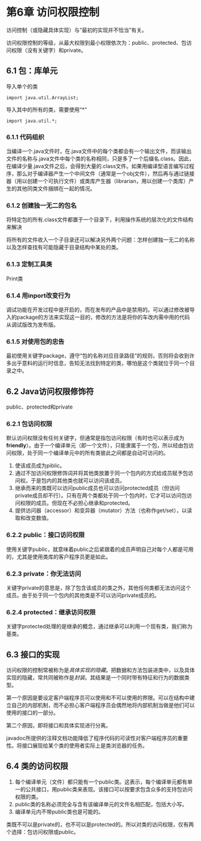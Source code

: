 # 第6章 访问权限控制 #

访问控制（或隐藏具体实现）与“最初的实现并不恰当”有关。

访问权限控制的等级，从最大权限到最小权限依次为：public、protected、包访问权限（没有关键字）和private。

## 6.1 包：库单元 ##

导入单个的类

	import java.util.ArrayList;

导入其中的所有的类，需要使用“*”

	import java.util.*;

### 6.1.1 代码组织 ###

当编译一个.java文件时，在.java文件中的每个类都会有一个输出文件，而该输出文件的名称与.java文件中每个类的名称相同，只是多了一个后缀名.class。因此，在编译少量.java文件之后，会得到大量的.class文件。如果用编译型语言编写过程序，那么对于编译器产生一个中间文件（通常是一个obj文件），然后再与通过链接器（用以创建一个可执行文件）或类库产生器（librarian，用以创建一个类库）产生的其他同类文件捆绑在一起的情况。

### 6.1.2 创建独一无二的包名 ###

将特定包的所有.class文件都置于一个目录下，利用操作系统的层次化的文件结构来解决

将所有的文件收入一个子目录还可以解决另外两个问题：怎样创建独一无二的名称以及怎样查找有可能隐藏于目录结构中某处的类。

### 6.1.3 定制工具类 ###

Print类

### 6.1.4 用inport改变行为 ###

调试功能在开发过程中是开启的，而在发布的产品中是禁用的。可以通过修改被导入的package的方法来实现这一目的，修改的方法是将你的车改内需中用的代码从调试版改为发布版。

### 6.1.5 对使用包的忠告 ###

最初使用关键字package，遵守“包的名称对应目录路径”的规则，否则将会收到许多出乎意料的运行时信息，告知无法找到特定的类，哪怕是这个类就位于同一个目录之中。

## 6.2 Java访问权限修饰符 ##

public、protected和private

### 6.2.1 包访问权限 ###

默认访问权限没有任何关键字，但通常是指包访问权限（有时也可以表示成为**friendly**）。由于一个编译单元（即一个文件），只能隶属于一个包，所以经由包访问权限，处于同一个编译单元中的所有类彼此之间都是自动可访问的。

1. 使该成员成为piblic。
2. 通过不加访问权限修饰词并将其他类放置于同一个包内的方式给成员赋予包访问权。于是包内的其他类也就可以访问该成员。
3. 继承而来的类既可以访问public成员也可以访问protected成员（但访问private成员却不行）。只有在两个类都处于同一个包内时，它才可以访问包访问权限的成员。但现在不必担心继承和protected。
4. 提供访问器（accessor）和变异器（mutator）方法（也称作get/set），以读取和改变数值。

### 6.2.2 public：接口访问权限 ###

使用关键字public，就意味着public之后紧跟着的成员声明自己对每个人都是可用的，尤其是使用类库的客户程序员更是如此。

### 6.2.3 private：你无法访问 ###

关键字private的意思是，除了包含该成员的类之外，其他任何类都无法访问这个成员。由于处于同一个包内的其他类是不可以访问private成员的。

### 6.2.4 protected：继承访问权限 ###

关键字protected处理的是继承的概念，通过继承可以利用一个现有类，我们称为基类。

## 6.3 接口的实现 ##

访问权限的控制常被称为是*具体实现的隐藏*。把数据和方法包装进类中，以及具体实现的隐藏，常共同被称作是*封装*。其结果是一个同时带有特征和行为的数据类型。

第一个原因是要设定客户端程序员可以使用和不可以使用的界限。可以在结构中建立自己的内部机制，而不必担心客户端程序员会偶然地将内部机制当做是他们可以使用的接口的一部分。

第二个原因，即将接口和具体实现进行分离。

javadoc所提供的注释文档功能降低了程序代码的可读性对客户端程序员的重要性。将接口展现给某个类的使用者实际上是类浏览器的任务。

## 6.4 类的访问权限 ##

1. 每个编译单元（文件）都只能有一个public类。这表示，每个编译单元都有单一的公共接口，用public类来表现。该接口可以按要求包含众多的支持包访问权限的类。
2. public类的名称必须完全与含有该编译单元的文件名相匹配，包括大小写。
3. 编译单元内不带public类也是可能的。

类既不可以是private的，也不可以是protected的。所以对类的访问权限，仅有两个选择：包访问权限或public。